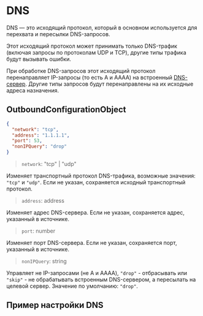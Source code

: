 # DNS

DNS — это исходящий протокол, который в основном используется для перехвата и пересылки DNS-запросов.

Этот исходящий протокол может принимать только DNS-трафик (включая запросы по протоколам UDP и TCP), другие типы трафика будут вызывать ошибки.

При обработке DNS-запросов этот исходящий протокол перенаправляет IP-запросы (то есть A и AAAA) на встроенный [DNS-сервер](../dns.md). Другие типы запросов будут перенаправлены на их исходные адреса назначения.

## OutboundConfigurationObject

```json
{
  "network": "tcp",
  "address": "1.1.1.1",
  "port": 53,
  "nonIPQuery": "drop"
}
```

> `network`: "tcp" | "udp"

Изменяет транспортный протокол DNS-трафика, возможные значения: `"tcp"` и `"udp"`. Если не указан, сохраняется исходный транспортный протокол.

> `address`: address

Изменяет адрес DNS-сервера. Если не указан, сохраняется адрес, указанный в источнике.

> `port`: number

Изменяет порт DNS-сервера. Если не указан, сохраняется порт, указанный в источнике.

> `nonIPQuery`: string

Управляет не IP-запросами (не A и AAAA), `"drop"` - отбрасывать или `"skip"` - не обрабатывать встроенным DNS-сервером, а пересылать на целевой сервер. Значение по умолчанию: `"drop"`.

## Пример настройки DNS <Badge text="WIP" type="warning"/>
